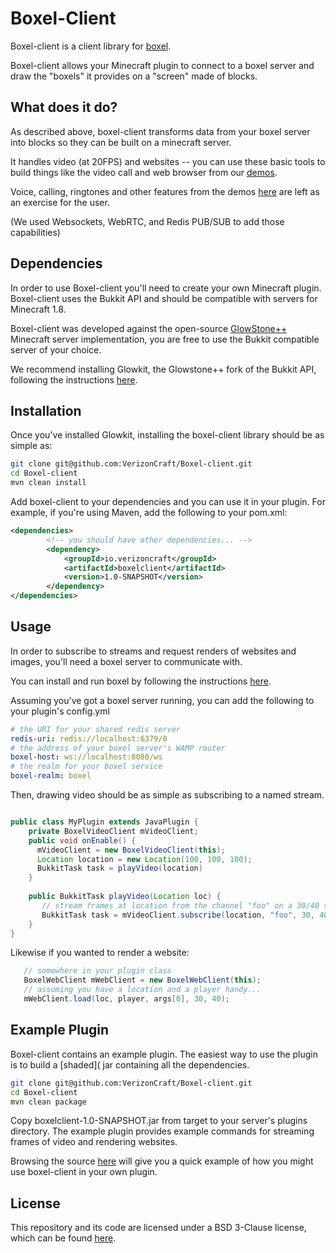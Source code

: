 Boxel-Client
============
Boxel-client is a client library for [boxel](https://github.com/verizoncraft/boxel). 

Boxel-client allows your Minecraft plugin to connect to a boxel server and 
draw the "boxels" it provides on a "screen" made of blocks.

What does it do?
----------------
As described above, boxel-client transforms data from your boxel server into blocks
so they can be built on a minecraft server.

It handles video (at 20FPS) and websites -- you can use these basic tools to build
things like the video call and web browser from our [demos](https://verizoncraft.github.io/).

Voice, calling, ringtones and other features from the demos [here](https://verizoncraft.github.io)
are left as an exercise for the user.

(We used Websockets, WebRTC, and Redis PUB/SUB to add those capabilities)

Dependencies
-------------
In order to use Boxel-client you'll need to create your own Minecraft plugin. 
Boxel-client uses the Bukkit API and should be compatible with servers for Minecraft 1.8.

Boxel-client was developed against the open-source [GlowStone++](https://glowkitplusplus.github.io)
Minecraft server implementation, you are free to use the Bukkit compatible server of your choice. 

We recommend installing Glowkit, the Glowstone++ fork of the Bukkit API, following the instructions [here](https://github.com/GlowstonePlusPlus/Glowkit). 

Installation
------------
Once you've installed Glowkit, installing the boxel-client library should be as simple as:

```bash
git clone git@github.com:VerizonCraft/Boxel-client.git  
cd Boxel-client  
mvn clean install  
```

Add boxel-client to your dependencies and you can use it in your plugin.
For example, if you're using Maven, add the following to your pom.xml:

```XML
<dependencies>  
        <!-- you should have other dependencies... -->  
        <dependency>  
            <groupId>io.verizoncraft</groupId>  
            <artifactId>boxelclient</artifactId>  
            <version>1.0-SNAPSHOT</version>  
        </dependency> 
</dependencies>  
```

Usage
------------
In order to subscribe to streams and request renders of websites and images, you'll 
need a boxel server to communicate with. 

You can install and run boxel by following the instructions [here](https://github.com/verizoncract/boxel).

Assuming you've got a boxel server running, you can add the following to your plugin's
config.yml

```yml
# the URI for your shared redis server
redis-uri: redis://localhost:6379/0
# the address of your boxel server's WAMP router
boxel-host: ws://localhost:8080/ws 
# the realm for your boxel service
boxel-realm: boxel  
```

Then, drawing video should be as simple as subscribing to a named stream.
```Java

public class MyPlugin extends JavaPlugin {
    private BoxelVideoClient mVideoClient;
    public void onEnable() {
      mVideoClient = new BoxelVideoClient(this);
      Location location = new Location(100, 100, 100);
      BukkitTask task = playVideo(location)
    }
    
    public BukkitTask playVideo(Location loc) {
       // stream frames at location from the channel "foo" on a 30/40 screen
       BukkitTask task = mVideoClient.subscribe(location, "foo", 30, 40);
    }
}

```

Likewise if you wanted to render a website:

```Java
   // somewhere in your plugin class 
   BoxelWebClient mWebClient = new BoxelWebClient(this); 
   // assuming you have a location and a player handy...
   mWebClient.load(loc, player, args[0], 30, 40);
```

Example Plugin
--------------
Boxel-client contains an example plugin. The easiest way to use the plugin is to
build a [shaded]( jar containing all the dependencies.

```bash
git clone git@github.com:VerizonCraft/Boxel-client.git  
cd Boxel-client  
mvn clean package  
```

Copy boxelclient-1.0-SNAPSHOT.jar from target to your server's plugins directory.
The example plugin provides example commands for streaming frames of video and 
rendering websites.

Browsing the source [here](https://github.com/VerizonCraft/Boxel-client/blob/master/src/main/java/io/github/verizoncraft/boxelclient/example/BoxelExamplePlugin.java) will give you a quick example of how you might use boxel-client in your own plugin.

License
------------
This repository and its code are licensed under a BSD 3-Clause license, which can be found [here](https://github.com/VerizonCraft/Boxel-client/blob/master/LICENSE.txt).



